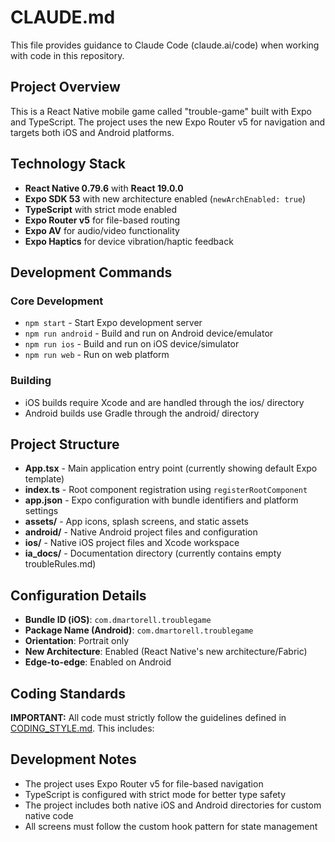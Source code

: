 # CLAUDE.md

This file provides guidance to Claude Code (claude.ai/code) when working with code in this repository.

## Project Overview

This is a React Native mobile game called "trouble-game" built with Expo and TypeScript. The project uses the new Expo Router v5 for navigation and targets both iOS and Android platforms.

## Technology Stack

- **React Native 0.79.6** with **React 19.0.0**
- **Expo SDK 53** with new architecture enabled (`newArchEnabled: true`)
- **TypeScript** with strict mode enabled
- **Expo Router v5** for file-based routing
- **Expo AV** for audio/video functionality
- **Expo Haptics** for device vibration/haptic feedback

## Development Commands

### Core Development
- `npm start` - Start Expo development server
- `npm run android` - Build and run on Android device/emulator
- `npm run ios` - Build and run on iOS device/simulator
- `npm run web` - Run on web platform

### Building
- iOS builds require Xcode and are handled through the ios/ directory
- Android builds use Gradle through the android/ directory

## Project Structure

- **App.tsx** - Main application entry point (currently showing default Expo template)
- **index.ts** - Root component registration using `registerRootComponent`
- **app.json** - Expo configuration with bundle identifiers and platform settings
- **assets/** - App icons, splash screens, and static assets
- **android/** - Native Android project files and configuration
- **ios/** - Native iOS project files and Xcode workspace
- **ia_docs/** - Documentation directory (currently contains empty troubleRules.md)

## Configuration Details

- **Bundle ID (iOS)**: `com.dmartorell.troublegame`
- **Package Name (Android)**: `com.dmartorell.troublegame`
- **Orientation**: Portrait only
- **New Architecture**: Enabled (React Native's new architecture/Fabric)
- **Edge-to-edge**: Enabled on Android

## Coding Standards

**IMPORTANT:** All code must strictly follow the guidelines defined in [CODING_STYLE.md](./CODING_STYLE.md). This includes:


## Development Notes

- The project uses Expo Router v5 for file-based navigation
- TypeScript is configured with strict mode for better type safety
- The project includes both native iOS and Android directories for custom native code
- All screens must follow the custom hook pattern for state management
